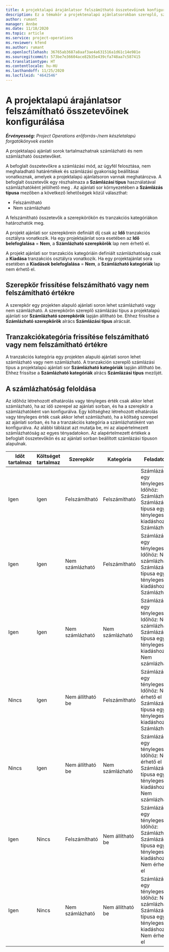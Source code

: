```yaml
---
title: A projektalapú árajánlatsor felszámítható összetevőinek konfigurálása
description: Ez a témakör a projektenalapú ajánlatsorokban szereplő, számlázható és nem számlázható összetevőkkel kapcsolatban tartalmaz tájékoztatást.
author: rumant
manager: Annbe
ms.date: 11/18/2020
ms.topic: article
ms.service: project-operations
ms.reviewer: kfend
ms.author: rumant
ms.openlocfilehash: 36765ab3687a8aaf3ae4a631516a1d61c14e981e
ms.sourcegitcommit: 573be7e36604ace82b35e439cfa748aa7c587415
ms.translationtype: HT
ms.contentlocale: hu-HU
ms.lasthandoff: 11/25/2020
ms.locfileid: "4642546"
---
```

# <a name="configure-the-chargeable-components-of-a-project-based-quote-line"></a>A projektalapú árajánlatsor felszámítható összetevőinek konfigurálása

_**Érvényesség:** Project Operations erőforrás-/nem készletalapú forgatókönyvek esetén_

A projektalapú ajánlati sorok tartalmazhatnak számlázható és nem számlázható összetevőket.

A befoglalt összetevőkre a számlázási mód, az ügyfél felosztása, nem meghaladható határértékek és számlázási gyakoriság beállításai vonatkoznak, amelyek a projektalapú ajánlatsoron vannak meghatározva.
A befoglalt összetevők egy részhalmaza a **Számlázási típus** használatával számlázhatóként jelölhető meg . Az ajánlati sor környezetében a **Számlázás típusa** mezőben a következő lehetőségek közül választhat:

   - Felszámítható
   - Nem számlázható

A felszámítható összetevők a szerepkörökön és tranzakciós kategóriákon határozhatók meg.

A projekt ajánlati sor szerepkörein definiált díj csak az **Idő** tranzakciós osztályra vonatkozik. Ha egy projektajánlat sora esetében az **Idő belefoglalása** = **Nem**, a **Számlázható szerepkörök** lap nem érhető el.

A projekt ajánlati sor tranzakciós kategóriáin definiált számlázhatóság csak a **Kiadása** tranzakciós osztályra vonatkozik. Ha egy projektajánlat sora esetében a **Kiadások belefoglalása** = **Nem**, a **Számlázható kategóriák** lap nem érhető el.

## <a name="update-a-role-to-be-chargeable-or-non-chargeable"></a>Szerepkör frissítése felszámítható vagy nem felszámítható értékre
A szerepkör egy projekten alapuló ajánlati soron lehet számlázható vagy nem számlázható. A szerepkörön szereplő számlázási típus a projektalapú ajánlati sor **Számlázható szerepkörök** lapján állítható be. Ehhez frissítse a **Számlázható szerepkörök** alrács **Számlázási típus** alrácsát. 

## <a name="update-a-transaction-category-to-be-chargeable-or-non-chargeable"></a>Tranzakciókategória frissítése felszámítható vagy nem felszámítható értékre
A tranzakciós kategória egy projekten alapuló ajánlati soron lehet számlázható vagy nem számlázható. A tranzakción szereplő számlázási típus a projektalapú ajánlati sor **Számlázható kategóriák** lapján állítható be. Ehhez frissítse a **Számlázható kategóriák** alrács **Számlázási típus** mezőjét. 

## <a name="resolve-chargeability"></a>A számlázhatóság feloldása

Az időhöz létrehozott elhatárolás vagy tényleges érték csak akkor lehet számlázható, ha az idő szerepel az ajánlati sorban, és ha a szerepkör a számlázhatóként van konfigurálva.
Egy költséghez létrehozott elhatárolás vagy tényleges érték csak akkor lehet számlázható, ha a költség szerepel az ajánlati sorban, és ha a tranzakciós kategória a számlázhatóként van konfigurálva. Az alábbi táblázat azt mutatja be, mi az alapértelmezett számlázhatóság az egyes tényadatokon. Az alapértelmezett értékek a befoglalt összetevőkön és az ajánlati sorban beállított számlázási típuson alapulnak.

| Időt tartalmaz | Költséget tartalmaz | Szerepkör | Kategória | Feladatok |
| --- | --- | --- | --- | --- |
| Igen | Igen | Felszámítható | Felszámítható | Számlázás egy tényleges Időhöz: Számlázható </br>Számlázás típusa egy tényleges kiadáshoz: Számlázható |
| Igen | Igen | Nem számlázható | Felszámítható | Számlázás egy tényleges Időhöz: Nem számlázható </br>Számlázás típusa egy tényleges kiadáshoz: Számlázható |
| Igen | Igen | Nem számlázható | Nem számlázható | Számlázás egy tényleges Időhöz: Nem számlázható </br>Számlázás típusa egy tényleges kiadáshoz: Nem számlázható |
| Nincs | Igen | Nem állítható be | Felszámítható | Számlázás egy tényleges Időhöz: Nem érhető el </br>Számlázás típusa egy tényleges kiadáshoz: Számlázható |
| Nincs | Igen | Nem állítható be | Nem számlázható | Számlázás egy tényleges Időhöz: Nem érhető el </br>Számlázás típusa egy tényleges kiadáshoz: Nem számlázható |
| Igen | Nincs | Felszámítható | Nem állítható be | Számlázás egy tényleges Időhöz: Számlázható </br>Számlázás típusa egy tényleges kiadáshoz: Nem érhető el |
| Igen | Nincs | Nem számlázható | Nem állítható be | Számlázás egy tényleges Időhöz: Nem számlázható </br> Számlázás típusa egy tényleges kiadáshoz: Nem érhető el |
